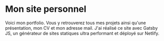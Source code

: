 # Mon site personnel

Voici mon portfolio. Vous y retrouverez tous mes projets ainsi qu'une présentation, mon CV et mon adresse mail.
J'ai réalisé ce site avec Gatsby JS, un générateur de sites statiques ultra performant et déployé sur Netlify.
